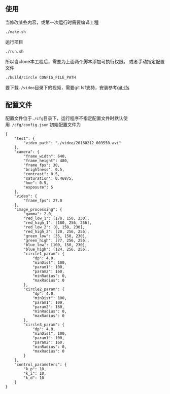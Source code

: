 ## 使用
当修改某些内容，或第一次运行时需要编译工程

    ./make.sh
运行项目

    ./run.sh
所以当clone本工程后，需要为上面两个脚本添加可执行权限。
或者手动指定配置文件

    ./build/circle CONFIG_FILE_PATH

要下载`./video`目录下的视频，需要git lsf支持，安装参考[git-lfs](https://git-lfs.github.com/)

## 配置文件
配置文件位于`./cfg`目录下，运行程序不指定配置文件时默认使用`./cfg/config.json`
初始配置文件为

    {
        "test": {
            "video_path": "./video/20160212_003550.avi"
        },
        "camera": {
            "frame_width": 640,
            "frame_height": 480,
            "frame_fps": 30,
            "brightness": 0.5,
            "contrast": 0.5,
            "saturation": 0.46875,
            "hue": 0.5,
            "exposure": 5
        },
        "video": {
            "frame_fps": 27.0
        },
        "image_processing": {
            "gamma": 2.0,
            "red_low_1": [170, 150, 230],
            "red_high_1": [180, 256, 256],
            "red_low_2": [0, 150, 230],
            "red_high_2": [20, 256, 256],
            "green_low": [35, 150, 230],
            "green_high": [77, 256, 256],
            "blue_low": [100, 150, 230],
            "blue_high": [124, 256, 256],
            "circle1_param": {
                "dp": 4.0,
                "minDist": 100,
                "param1": 100,
                "param2": 160,
                "minRadius": 0,
                "maxRadius": 0
            },
            "circle2_param": {
                "dp": 4.0,
                "minDist": 100,
                "param1": 100,
                "param2": 160,
                "minRadius": 0,
                "maxRadius": 0
            },
            "circle3_param": {
                "dp": 4.0,
                "minDist": 100,
                "param1": 100,
                "param2": 160,
                "minRadius": 0,
                "maxRadius": 0
            }
        },
        "control_parameters": {
            "k_p": 10,
            "k_i": 10,
            "k_d": 10
        }
    }